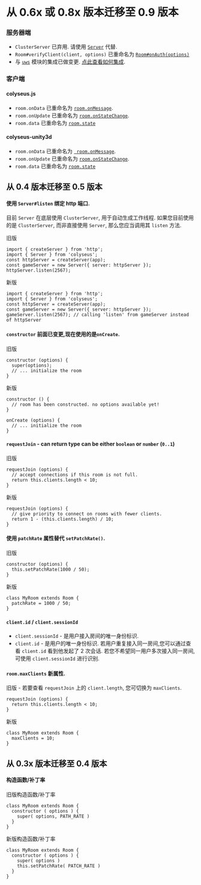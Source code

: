 # 从 0.6x 或 0.8x 版本迁移至 0.9 版本

### 服务器端

- `ClusterServer` 已弃用. 请使用 [`Server`](/server/api) 代替.
- `Room#verifyClient(client, options)` 已重命名为 [`Room#onAuth(options)`](/server/room/#onauth-client-options-request)
- 与 [`uws`](https://www.npmjs.com/package/uws) 模块的集成已做变更. [点此查看如何集成](/server/api/#optionsengine).

### 客户端

#### colyseus.js
- `room.onData` 已重命名为 [`room.onMessage`](/client/room#onmessage).
- `room.onUpdate` 已重命名为 [`room.onStateChange`](/client/room#onstatechange).
- `room.data` 已重命名为 [`room.state`](/client/room/#state-any)

#### colyseus-unity3d
- `room.onData` 已重命名为 [` room.onMessage`](/client/room#onmessage).
- `room.onUpdate` 已重命名为 [`room.onStateChange`](/client/room#onstatechange).
- `room.data` 已重命名为 [`room.state`](/client/room/#state-any)

## 从 0.4 版本迁移至 0.5 版本

#### 使用 `Server#listen` 绑定 http 端口.

目前 `Server` 在底层使用 `ClusterServer`, 用于自动生成工作线程.
如果您目前使用的是 `ClusterServer`, 而非直接使用 `Server`, 那么您应当调用其 `listen` 方法.

旧版

```
import { createServer } from 'http';
import { Server } from 'colyseus';
const httpServer = createServer(app);
const gameServer = new Server({ server: httpServer });
httpServer.listen(2567);
```

新版

```
import { createServer } from 'http';
import { Server } from 'colyseus';
const httpServer = createServer(app);
const gameServer = new Server({ server: httpServer });
gameServer.listen(2567); // calling 'listen' from gameServer instead of httpServer
```

#### `constructor` 前面已变更,现在使用的是`onCreate`.

旧版

```
constructor (options) {
  super(options);
  // ... initialize the room
}
```

新版

```
constructor () {
  // room has been constructed. no options available yet!
}

onCreate (options) {
  // ... initialize the room
}
```

#### `requestJoin` - can return type can be either `boolean` or `number` (`0..1`)

旧版

```
requestJoin (options) {
  // accept connections if this room is not full.
  return this.clients.length < 10;
}
```

新版

```
requestJoin (options) {
  // give priority to connect on rooms with fewer clients.
  return 1 - (this.clients.length) / 10;
}
```

#### 使用 `patchRate` 属性替代 `setPatchRate()`.

旧版

```
constructor (options) {
  this.setPatchRate(1000 / 50);
}
```

新版

```
class MyRoom extends Room {
  patchRate = 1000 / 50;
}
```

#### `client.id` / `client.sessionId`

- `client.sessionId` - 是用户接入房间的唯一身份标识.
- `client.id` - 是用户的唯一身份标识. 若用户重复接入同一房间,您可以通过查看 `client.id` 看到他发起了 2 次会话. 若您不希望同一用户多次接入同一房间, 可使用 `client.sessionId` 进行识别.

#### `room.maxClients` 新属性.

旧版 - 若要查看 `requestJoin` 上的 `client.length`, 您可切换为 `maxClients`.

```
requestJoin (options) {
  return this.clients.length < 10;
}
```

新版

```
class MyRoom extends Room {
  maxClients = 10;
}
```

## 从 0.3x 版本迁移至 0.4 版本

#### 构造函数/补丁率

旧版构造函数/补丁率

```
class MyRoom extends Room {
  constructor ( options ) {
    super( options, PATH_RATE )
  }
}
```

新版构造函数/补丁率

```
class MyRoom extends Room {
  constructor ( options ) {
    super( options )
    this.setPatchRate( PATCH_RATE )
  }
}
```

